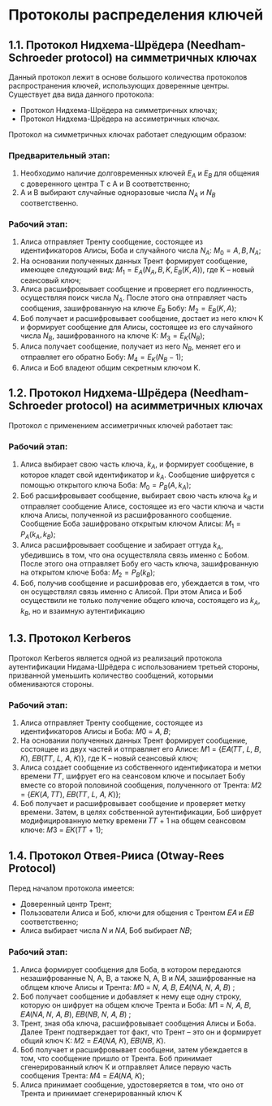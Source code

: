 # Протоколы распределения ключей

## 1.1. Протокол Нидхема-Шрёдера (Needham-Schroeder protocol) на симметричных ключах

Данный протокол лежит в основе большого количества протоколов распространения
ключей, использующих доверенные центры. Существует два вида данного протокола:
* Протокол Нидхема-Шрёдера на симметричных ключах;
* Протокол Нидхема-Шрёдера на ассиметричных ключах.

Протокол на симметричных ключах работает следующим образом:

### Предварительный этап:
1. Необходимо наличие долговременных ключей $E_A$ и $E_B$ для общения с
доверенного центра Т с А и B соответственно;
2. А и B выбирают случайные одноразовые числа $N_A$ и $N_B$ соответственно.

### Рабочий этап:
1. Алиса отправляет Тренту сообщение, состоящее из идентификаторов Алисы,
Боба и случайного числа $N_A$: $M_0 = A, B, N_A$;
2. На основании полученных данных Трент формирует сообщение, имеющее
следующий вид: $M_1 = E_A(N_A, B, K, E_B(K, A))$, где K – новый сеансовый ключ;
3. Алиса расшифровывает сообщение и проверяет его подлинность, осуществляя
поиск числа $N_A$. После этого она отправляет часть сообщения, зашифрованную на ключе $E_B$
Бобу: $M_2 = E_B(K, A)$;
4. Боб получает и расшифровывает сообщение, достает из него ключ K и
формирует сообщение для Алисы, состоящее из его случайного числа $N_B$, зашифрованного
на ключе К: $M_3 = E_K(N_B)$;
5. Алиса получает сообщение, получает из него $N_B$, меняет его и отправляет его
обратно Бобу: $M_4 = E_K(N_B - 1)$;
6. Алиса и Боб владеют общим секретным ключом K.

## 1.2. Протокол Нидхема-Шрёдера (Needham-Schroeder protocol) на aсимметричных ключах

Протокол с применением ассиметричных ключей работает так:

### Рабочий этап:
1. Алиса выбирает свою часть ключа, $k_A$, и формирует сообщение, в которое кладет
свой идентификатор и $k_A$. Сообщение шифруется с помощью открытого ключа Боба: $M_0 =
P_B(A, k_A)$;
2. Боб расшифровывает сообщение, выбирает свою часть ключа $k_B$ и отправляет
сообщение Алисе, состоящее из его части ключа и части ключа Алисы, полученной из
расшифрованного сообщение. Сообщение Боба зашифровано открытым ключом
Алисы: $M_1 = P_A(k_A, k_B)$;
3. Алиса расшифровывает сообщение и забирает оттуда $k_A$, убедившись в том, что
она осуществляла связь именно с Бобом. После этого она отправляет Бобу его часть ключа,
зашифрованную на открытом ключе Боба: $M_2 = P_B(k_B)$;
4. Боб, получив сообщение и расшифровав его, убеждается в том, что он
осуществлял связь именно с Алисой. При этом Алиса и Боб осуществили не только
получение общего ключа, состоящего из $k_A$, $k_B$, но и взаимную аутентификацию

## 1.3. Протокол Kerberos

Протокол Kerberos является одной из реализаций протокола аутентификации
Нидама-Шрёдера с использованием третьей стороны, призванной уменьшить количество
сообщений, которыми обмениваются стороны.

### Рабочий этап:
1. Алиса отправляет Тренту сообщение, состоящее из идентификаторов Алисы и
Боба: 𝑀0 = 𝐴, 𝐵;
2. На основании полученных данных Трент формирует сообщение, состоящее из
двух частей и отправляет его Алисе: 𝑀1 = {𝐸𝐴(𝑇𝑇, 𝐿, 𝐵, 𝐾), 𝐸𝐵(𝑇𝑇, 𝐿, 𝐴, 𝐾)}, где K – новый
сеансовый ключ;
3. Алиса создает сообщение из собственного идентификатора и метки времени 𝑇𝑇,
шифрует его на сеансовом ключе и посылает Бобу вместе со второй половиной сообщения,
полученного от Трента: 𝑀2 = {𝐸𝐾(𝐴, 𝑇𝑇), 𝐸𝐵(𝑇𝑇, 𝐿, 𝐴, 𝐾)};
4. Боб получает и расшифровывает сообщение и проверяет метку времени. Затем,
в целях собственной аутентификации, Боб шифрует модифицированную метку времени
𝑇𝑇 + 1 на общем сеансовом ключе: 𝑀3 = 𝐸𝐾(𝑇𝑇 + 1);

## 1.4. Протокол Отвея-Рииса (Otway-Rees Protocol)
Перед началом протокола имеется:
- Доверенный центр Трент;
- Пользователи Алиса и Боб, ключи для общения с Трентом 𝐸𝐴 и 𝐸𝐵
соответственно;
- Алиса выбирает числа 𝑁 и 𝑁𝐴, Боб выбирает 𝑁𝐵;

### Рабочий этап:
1. Алиса формирует сообщения для Боба, в котором передаются незашифрованные
N, A, B, а также N, A, B и 𝑁𝐴, зашифрованные на облщем ключе Алисы и Трента: 𝑀0 =
𝑁, 𝐴, 𝐵, 𝐸𝐴(𝑁𝐴, 𝑁, 𝐴, 𝐵) ;
2. Боб получает сообщение и добавляет к нему еще одну строку, которую он
шифрует на общем ключе Трента и Боба: 𝑀1 = 𝑁, 𝐴, 𝐵, 𝐸𝐴(𝑁𝐴, 𝑁, 𝐴, 𝐵), 𝐸𝐵(𝑁𝐵, 𝑁, 𝐴, 𝐵) ;
3. Трент, зная оба ключа, расшифровывает сообщения Алисы и Боба. Далее Трент
подтверждает тот факт, что Трент – это он и формирует общий ключ К: 𝑀2 =
𝐸𝐴(𝑁𝐴, 𝐾), 𝐸𝐵(𝑁𝐵, 𝐾).
4. Боб получает и расшифровывает сообщени, затем убеждается в том, что
сообщение пришло от Трента. Боб принимает сгенерированный ключ К и отправляет Алисе
первую часть сообщения Трента: 𝑀4 = 𝐸𝐴(𝑁𝐴, 𝐾);
5. Алиса принимает сообщение, удостоверяется в том, что оно от Трента и принимает сгенерированный ключ K